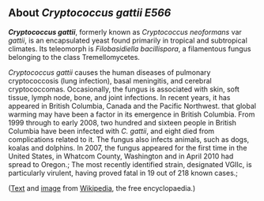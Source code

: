 About *Cryptococcus gattii E566* 
--------------------------------



***Cryptococcus gattii***, formerly known as *Cryptococcus neoformans*
var *gattii*, is an encapsulated yeast found primarily in tropical and
subtropical climates. Its teleomorph is *Filobasidiella bacillispora*, a
filamentous fungus belonging to the class Tremellomycetes.

*Cryptococcus gattii* causes the human diseases of pulmonary
cryptococcosis (lung infection), basal meningitis, and cerebral
cryptococcomas. Occasionally, the fungus is associated with skin, soft
tissue, lymph node, bone, and joint infections. In recent years, it has
appeared in British Columbia, Canada and the Pacific Northwest. that
global warming may have been a factor in its emergence in British
Columbia. From 1999 through to early 2008, two hundred and sixteen
people in British Columbia have been infected with *C. gattii*, and
eight died from complications related to it. The fungus also infects
animals, such as dogs, koalas and dolphins. In 2007, the fungus appeared
for the first time in the United States, in Whatcom County, Washington
and in April 2010 had spread to Oregon.; The most recently identified
strain, designated VGIIc, is particularly virulent, having proved fatal
in 19 out of 218 known cases.;

([Text](http://en.wikipedia.org/wiki/Cryptococcus_gattii) and
[image](https://commons.wikimedia.org/wiki/File:Cryptococcus_gattii_02.jpg)
from [Wikipedia](http://en.wikipedia.org/), the free encyclopaedia.)
